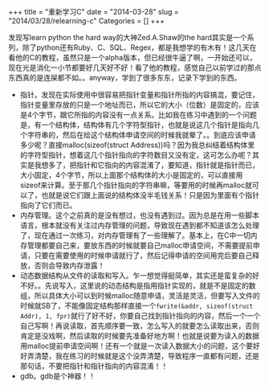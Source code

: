 +++
title = "重新学习C"
date = "2014-03-28"
slug = "2014/03/28/relearning-c"
Categories = []
+++

发现写learn python the hard way的大神Zed.A.Shaw的the hard其实是一个系列，除了python还有Ruby、C、SQL、Regex，都是我想学的有木有！这几天在看他的C的教程，虽然只是一个alpha版本，但已经很牛逼了啊，一开始还可以，现在光是消化一小节都要好几天好不好！看了他的教程，感觉自己以前学过的那点东西真的是连屎都不如。。anyway，学到了很多东东，记录下学到的东西。

- 指针。发现在实际使用中很容易把指针变量和指针所指的内容搞混，要记住，指针变量里存放的只是一个地址而已，所以它的大小（位数）是固定的，应该是4个字节，跟它所指的内容没有一点关系。比如我在练习中遇到的一个问题是，有一个结构体，结构体有几个字符型指针，也就是说这几个指针是指向几个字符串的，然后在给这个结构体申请空间的时候我就晕了。。到底应该申请多少呢？直接malloc(sizeof(struct Address))吗？因为我总纠结着结构体里的字符型指针，想着这几个指针指向的字符数目又没有定，这可怎么办呢？其实是我想多了，把指针和它指向的内容混淆了，要知道，指针就是指针而已，大小固定，4个字节，所以上面那个结构体的大小是固定的，可以直接用sizeof来计算。至于那几个指针指向的字符串嘛，等要用的时候再malloc就可以了，也就是说它们跟上面说的结构体没半毛钱关系！只是因为里面有个指针指向了它们而已。
- 内存管理。这个之前真的是没有想过，也没有遇到过。因为总是在用一些脚本语言，根本就没有关注过内存管理的问题，导致现在遇到都不知道该怎么处理了，现在通过一次练习，对内存管理有了一些理解了。基本上，在C中一切内存管理都要自己来，要放东西的时候就要自己malloc申请空间，不需要提前申请，只要在需要使用的时候申请就行了，然后记得申请的空间用完后要自己释放，否则会导致内存泄露！
- 动态数据结构从文件的读取和写入。乍一想觉得挺简单，其实还是蛮复杂的好不好。。先说写入，这里说的动态结构是指用指针实现的，就是不是固定的数组，所以具体大小可以到时候malloc随意申请，灵活是灵活，但要写入文件的时候就SB了，不能像固定结构那样直接一个`fwrite(&addr, sizeof(struct Addr), 1, fpr)`就行了好不好，你要自己找到指针指向的内容，然后一个一个自己写啊！再说读取，首先顺序要一致，怎么写入的就要怎么读取出来，否则肯定是没戏啊，然后读取的时候要先准备好地方啊！也就是说要为读入的数据用malloc提前申请空间啊！还有一个就是一次读入数据大小的问题，这个要好好弄清楚，我在练习的时候就是这个没弄清楚，导致程序一直都有问题，还是那句话，不要把指针和指针指向的内容混淆！！
- gdb。gdb是个神器！！
